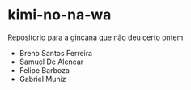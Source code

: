 # kimi-no-na-wa
Repositorio para a gincana que não deu certo ontem

- Breno Santos Ferreira
- Samuel De Alencar
- Felipe Barboza
- Gabriel Muniz
